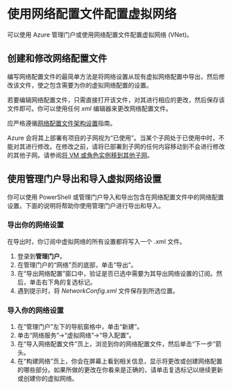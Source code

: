 ﻿<properties 
	pageTitle="使用网络配置文件配置虚拟网络" 
	description="有关通过 Azure 管理门户导出和导入网络配置文件以创建或修改虚拟网络的说明。" 
	services="virtual-network" 
	documentationCenter="" 
	authors="telmosampaio" 
	manager="carmonm" 
	editor="tysonn"/>

<tags
	ms.service="virtual-network"
	ms.date="12/07/2015"
	wacn.date="01/14/2016"/>

# 使用网络配置文件配置虚拟网络

可以使用 Azure 管理门户或使用网络配置文件配置虚拟网络 (VNet)。

## 创建和修改网络配置文件 
编写网络配置文件的最简单方法是将网络设置从现有虚拟网络配置中导出，然后修改该文件，使之包含需要为你的虚拟网络配置的设置。

若要编辑网络配置文件，只需直接打开该文件，对其进行相应的更改，然后保存该文件即可。你可以使用任何 *xml* 编辑器来更改网络配置文件。

应严格遵循[网络配置文件架构设置](https://msdn.microsoft.com/zh-cn/library/azure/jj157100.aspx)指南。

Azure 会将其上部署有项目的子网视为“已使用”。当某个子网处于已使用中时，不能对其进行修改。在修改之前，请将已部署到子网的任何内容移动到不会进行修改的其他子网。请参阅[将 VM 或角色实例移到其他子网](/documentation/articles/virtual-networks-move-vm-role-to-subnet)。

## 使用管理门户导出和导入虚拟网络设置  
你可以使用 PowerShell 或管理门户导入和导出包含在网络配置文件中的网络配置设置。下面的说明将帮助你使用管理门户进行导出和导入。

### 导出你的网络设置
在导出时，你订阅中虚拟网络的所有设置都将写入一个 .xml 文件。

1. 登录到**管理门户**。
2. 在管理门户的“网络”页的底部，单击“导出”。 
3. 在“导出网络配置”窗口中，验证是否已选中需要为其导出网络设置的订阅。然后，单击右下角的复选标记。 
4. 遇到提示时，将 *NetworkConfig.xml* 文件保存到所选位置。


### 导入你的网络设置

1. 在“管理门户”左下的导航窗格中，单击“新建”。
2. 单击“网络服务”->“虚拟网络”->“导入配置”。
3. 在“导入网络配置文件”页上，浏览到你的网络配置文件，然后单击“下一步”箭头。
4. 在“构建网络”页上，你会在屏幕上看到相关信息，显示将更改或创建网络配置的哪些部分。如果所做的更改在你看来是正确的，请单击复选标记以继续更新或创建你的虚拟网络。 

<!---HONumber=70-->